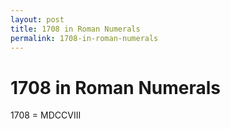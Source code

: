 ```yaml
---
layout: post
title: 1708 in Roman Numerals
permalink: 1708-in-roman-numerals
---
```


# 1708 in Roman Numerals

1708 = MDCCVIII
